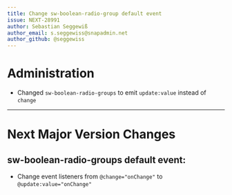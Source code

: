 ```yaml
---
title: Change sw-boolean-radio-group default event
issue: NEXT-28991
author: Sebastian Seggewiß
author_email: s.seggewiss@snapadmin.net
author_github: @seggewiss
---
```

# Administration
* Changed `sw-boolean-radio-groups` to emit `update:value` instead of `change`
___
# Next Major Version Changes
## sw-boolean-radio-groups default event:
* Change event listeners from `@change="onChange"` to `@update:value="onChange"`
